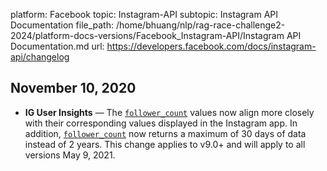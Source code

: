 platform: Facebook
topic: Instagram-API
subtopic: Instagram API Documentation
file_path: /home/bhuang/nlp/rag-race-challenge2-2024/platform-docs-versions/Facebook_Instagram-API/Instagram API Documentation.md
url: https://developers.facebook.com/docs/instagram-api/changelog

## November 10, 2020

* **IG User Insights** — The [`follower_count`](https://developers.facebook.com/docs/instagram-api/reference/ig-user/insights) values now align more closely with their corresponding values displayed in the Instagram app. In addition, [`follower_count`](https://developers.facebook.com/docs/instagram-api/reference/ig-user/insights) now returns a maximum of 30 days of data instead of 2 years. This change applies to v9.0+ and will apply to all versions May 9, 2021.

[](#)